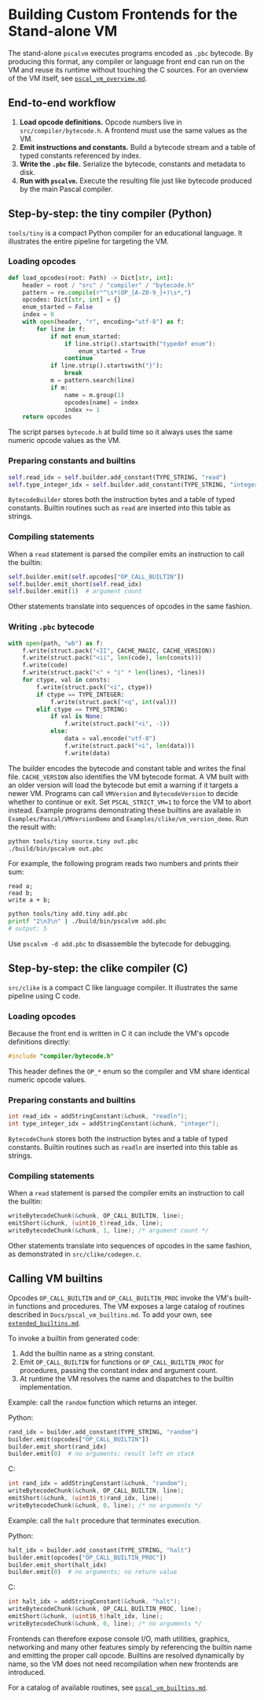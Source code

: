 # Building Custom Frontends for the Stand-alone VM

The stand-alone `pscalvm` executes programs encoded as `.pbc` bytecode. By
producing this format, any compiler or language front end can run on the VM and
reuse its runtime without touching the C sources. For an overview of the VM
itself, see [`pscal_vm_overview.md`](pscal_vm_overview.md).

## End-to-end workflow

1. **Load opcode definitions.** Opcode numbers live in `src/compiler/bytecode.h`.
   A frontend must use the same values as the VM.
2. **Emit instructions and constants.** Build a bytecode stream and a table of
   typed constants referenced by index.
3. **Write the `.pbc` file.** Serialize the bytecode, constants and metadata to
   disk.
4. **Run with `pscalvm`.** Execute the resulting file just like bytecode
   produced by the main Pascal compiler.

## Step-by-step: the tiny compiler (Python)

`tools/tiny` is a compact Python compiler for an educational language. It
illustrates the entire pipeline for targeting the VM.

### Loading opcodes

```python
def load_opcodes(root: Path) -> Dict[str, int]:
    header = root / "src" / "compiler" / "bytecode.h"
    pattern = re.compile(r"^\s*(OP_[A-Z0-9_]+)\s*,")
    opcodes: Dict[str, int] = {}
    enum_started = False
    index = 0
    with open(header, "r", encoding="utf-8") as f:
        for line in f:
            if not enum_started:
                if line.strip().startswith("typedef enum"):
                    enum_started = True
                continue
            if line.strip().startswith("}"):
                break
            m = pattern.search(line)
            if m:
                name = m.group(1)
                opcodes[name] = index
                index += 1
    return opcodes
```

The script parses `bytecode.h` at build time so it always uses the same numeric
opcode values as the VM.

### Preparing constants and builtins

```python
self.read_idx = self.builder.add_constant(TYPE_STRING, "read")
self.type_integer_idx = self.builder.add_constant(TYPE_STRING, "integer")
```

`BytecodeBuilder` stores both the instruction bytes and a table of typed
constants. Builtin routines such as `read` are inserted into this table as
strings.

### Compiling statements

When a `read` statement is parsed the compiler emits an instruction to call the
builtin:

```python
self.builder.emit(self.opcodes["OP_CALL_BUILTIN"])
self.builder.emit_short(self.read_idx)
self.builder.emit(1)  # argument count
```

Other statements translate into sequences of opcodes in the same fashion.

### Writing `.pbc` bytecode

```python
with open(path, "wb") as f:
    f.write(struct.pack("<II", CACHE_MAGIC, CACHE_VERSION))
    f.write(struct.pack("<ii", len(code), len(consts)))
    f.write(code)
    f.write(struct.pack("<" + "i" * len(lines), *lines))
    for ctype, val in consts:
        f.write(struct.pack("<i", ctype))
        if ctype == TYPE_INTEGER:
            f.write(struct.pack("<q", int(val)))
        elif ctype == TYPE_STRING:
            if val is None:
                f.write(struct.pack("<i", -1))
            else:
                data = val.encode("utf-8")
                f.write(struct.pack("<i", len(data)))
                f.write(data)
```

The builder encodes the bytecode and constant table and writes the final file.
`CACHE_VERSION` also identifies the VM bytecode format. A VM built with an
older version will load the bytecode but emit a warning if it targets a newer
VM. Programs can call `VMVersion` and `BytecodeVersion` to decide whether to
continue or exit. Set `PSCAL_STRICT_VM=1` to force the VM to abort instead.
Example programs demonstrating these builtins are available in
`Examples/Pascal/VMVersionDemo` and `Examples/clike/vm_version_demo`.
Run the result with:

```sh
python tools/tiny source.tiny out.pbc
./build/bin/pscalvm out.pbc
```

For example, the following program reads two numbers and prints their sum:

```tiny
read a;
read b;
write a + b;
```

```sh
python tools/tiny add.tiny add.pbc
printf "2\n3\n" | ./build/bin/pscalvm add.pbc
# output: 5
```

Use `pscalvm -d add.pbc` to disassemble the bytecode for debugging.

## Step-by-step: the clike compiler (C)

`src/clike` is a compact C like language compiler. It illustrates the same pipeline 
using C code.

### Loading opcodes

Because the front end is written in C it can include the VM's opcode
definitions directly:

```c
#include "compiler/bytecode.h"
```

This header defines the `OP_*` enum so the compiler and VM share identical
numeric opcode values.

### Preparing constants and builtins

```c
int read_idx = addStringConstant(&chunk, "readln");
int type_integer_idx = addStringConstant(&chunk, "integer");
```

`BytecodeChunk` stores both the instruction bytes and a table of typed
constants. Builtin routines such as `readln` are inserted into this table as
strings.

### Compiling statements

When a `read` statement is parsed the compiler emits an instruction to call the
builtin:

```c
writeBytecodeChunk(&chunk, OP_CALL_BUILTIN, line);
emitShort(&chunk, (uint16_t)read_idx, line);
writeBytecodeChunk(&chunk, 1, line); /* argument count */
```

Other statements translate into sequences of opcodes in the same fashion, as
demonstrated in `src/clike/codegen.c`.

## Calling VM builtins

Opcodes `OP_CALL_BUILTIN` and `OP_CALL_BUILTIN_PROC` invoke the VM's built-in
functions and procedures. The VM exposes a large catalog of routines described in
`Docs/pscal_vm_builtins.md`. To add your own, see
[`extended_builtins.md`](extended_builtins.md).

To invoke a builtin from generated code:

1. Add the builtin name as a string constant.
2. Emit `OP_CALL_BUILTIN` for functions or `OP_CALL_BUILTIN_PROC` for procedures,
   passing the constant index and argument count.
3. At runtime the VM resolves the name and dispatches to the builtin
   implementation.

Example: call the `random` function which returns an integer.

Python:

```python
rand_idx = builder.add_constant(TYPE_STRING, "random")
builder.emit(opcodes["OP_CALL_BUILTIN"])
builder.emit_short(rand_idx)
builder.emit(0)  # no arguments; result left on stack
```

C:

```c
int rand_idx = addStringConstant(&chunk, "random");
writeBytecodeChunk(&chunk, OP_CALL_BUILTIN, line);
emitShort(&chunk, (uint16_t)rand_idx, line);
writeBytecodeChunk(&chunk, 0, line); /* no arguments */
```

Example: call the `halt` procedure that terminates execution.

Python:

```python
halt_idx = builder.add_constant(TYPE_STRING, "halt")
builder.emit(opcodes["OP_CALL_BUILTIN_PROC"])
builder.emit_short(halt_idx)
builder.emit(0)  # no arguments; no return value
```

C:

```c
int halt_idx = addStringConstant(&chunk, "halt");
writeBytecodeChunk(&chunk, OP_CALL_BUILTIN_PROC, line);
emitShort(&chunk, (uint16_t)halt_idx, line);
writeBytecodeChunk(&chunk, 0, line); /* no arguments */
```

Frontends can therefore expose console I/O, math utilities, graphics, networking
and many other features simply by referencing the builtin name and emitting the
proper call opcode. Builtins are resolved dynamically by name, so the VM does
not need recompilation when new frontends are introduced.

For a catalog of available routines, see
[`pscal_vm_builtins.md`](pscal_vm_builtins.md).

